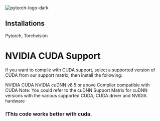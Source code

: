 ![pytorch-logo-dark](https://github.com/user-attachments/assets/3eb23528-872c-45c8-925a-ed656e757278)

## Installations
Pytorch, Torchvision

# NVIDIA CUDA Support
If you want to compile with CUDA support, select a supported version of CUDA from our support matrix, then install the following:

NVIDIA CUDA
NVIDIA cuDNN v8.5 or above
Compiler compatible with CUDA
Note: You could refer to the cuDNN Support Matrix for cuDNN versions with the various supported CUDA, CUDA driver and NVIDIA hardware
### !This code works better with cuda.
